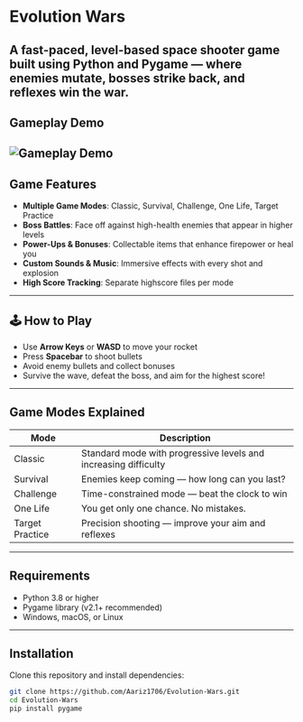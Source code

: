 # Evolution Wars

A fast-paced, level-based space shooter game built using Python and Pygame — where enemies mutate, bosses strike back, and reflexes win the war.
---

**Gameplay Demo**
---
![Gameplay Demo](assets/sounds/Animation.gif)
---

## Game Features

- **Multiple Game Modes**: Classic, Survival, Challenge, One Life, Target Practice
- **Boss Battles**: Face off against high-health enemies that appear in higher levels
- **Power-Ups & Bonuses**: Collectable items that enhance firepower or heal you
- **Custom Sounds & Music**: Immersive effects with every shot and explosion
- **High Score Tracking**: Separate highscore files per mode
---

## 🕹️ How to Play

- Use **Arrow Keys** or **WASD** to move your rocket
- Press **Spacebar** to shoot bullets
- Avoid enemy bullets and collect bonuses
- Survive the wave, defeat the boss, and aim for the highest score!
---

## Game Modes Explained

| Mode              | Description                                                                 |
|-------------------|-----------------------------------------------------------------------------|
| Classic           | Standard mode with progressive levels and increasing difficulty             |
| Survival          | Enemies keep coming — how long can you last?                                |
| Challenge         | Time-constrained mode — beat the clock to win                               |
| One Life          | You get only one chance. No mistakes.                                       |
| Target Practice   | Precision shooting — improve your aim and reflexes                          |
---

## Requirements

- Python 3.8 or higher
- Pygame library (v2.1+ recommended)
- Windows, macOS, or Linux
---

## Installation

Clone this repository and install dependencies:

```bash
git clone https://github.com/Aariz1706/Evolution-Wars.git
cd Evolution-Wars
pip install pygame

